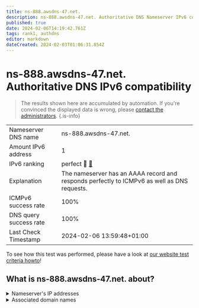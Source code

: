 ```yaml
---
title: ns-888.awsdns-47.net.
description: ns-888.awsdns-47.net. Authoritative DNS Nameserver IPv6 compatibility
published: true
date: 2024-02-06T14:19:42.761Z
tags: rank1, authdns
editor: markdown
dateCreated: 2024-02-03T01:06:31.854Z
---
```


# ns-888.awsdns-47.net. Authoritative DNS IPv6 compatibility

> The results shown here are accumulated by automation. If you're convinced the displayed data is wrong, please [contact the administrators](/howto/chat). 
{.is-info}




|   |   |
| - | - |
| Nameserver DNS name | ns-888.awsdns-47.net.
| Amount IPv6 address | 1
| IPv6 ranking | perfect :1st_place_medal: [🔗](/howto/ranking) |
| Explanation | The nameserver has an AAAA record and responds perfectly to ICMPv6 as well as DNS requests. |
| ICMPv6 success rate | 100%|
| DNS query success rate | 100% |
| Last Check Timestamp | 2024-02-06 13:59:48+01:00 |

To see how this test was performed, please have a look at [our website test criteria howto](/howto/testcriteria/authdns)!


## What is ns-888.awsdns-47.net. about?




<details>
<summary>Nameserver's IP addresses</summary>

2600:9000:5303:7800::1

</details>



<details>
<summary>Associated domain names</summary>

zoom.us

</details>
